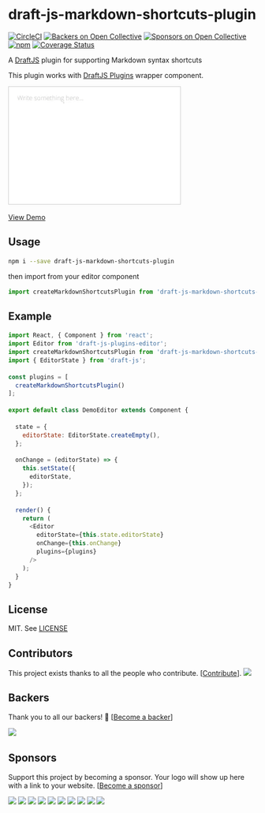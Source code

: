 draft-js-markdown-shortcuts-plugin
==================================

[![CircleCI](https://circleci.com/gh/ngs/draft-js-markdown-shortcuts-plugin.svg?style=svg)](https://circleci.com/gh/ngs/draft-js-markdown-shortcuts-plugin)
[![Backers on Open Collective](https://opencollective.com/draft-js-markdown-shortcuts-plugin/backers/badge.svg)](#backers) [![Sponsors on Open Collective](https://opencollective.com/draft-js-markdown-shortcuts-plugin/sponsors/badge.svg)](#sponsors) [![npm](https://img.shields.io/npm/v/draft-js-markdown-shortcuts-plugin.svg)][npm]
[![Coverage Status](https://coveralls.io/repos/github/ngs/draft-js-markdown-shortcuts-plugin/badge.svg?branch=master)](https://coveralls.io/github/ngs/draft-js-markdown-shortcuts-plugin?branch=master)

A [DraftJS] plugin for supporting Markdown syntax shortcuts

This plugin works with [DraftJS Plugins] wrapper component.

![screen](screen.gif)

[View Demo][Demo]

Usage
-----

```sh
npm i --save draft-js-markdown-shortcuts-plugin
```

then import from your editor component

```js
import createMarkdownShortcutsPlugin from 'draft-js-markdown-shortcuts-plugin';
```

Example
-------

```js
import React, { Component } from 'react';
import Editor from 'draft-js-plugins-editor';
import createMarkdownShortcutsPlugin from 'draft-js-markdown-shortcuts-plugin';
import { EditorState } from 'draft-js';

const plugins = [
  createMarkdownShortcutsPlugin()
];

export default class DemoEditor extends Component {

  state = {
    editorState: EditorState.createEmpty(),
  };

  onChange = (editorState) => {
    this.setState({
      editorState,
    });
  };

  render() {
    return (
      <Editor
        editorState={this.state.editorState}
        onChange={this.onChange}
        plugins={plugins}
      />
    );
  }
}
```

License
-------

MIT. See [LICENSE]

[Demo]: https://ngs.github.io/draft-js-markdown-shortcuts-plugin
[DraftJS]: https://facebook.github.io/draft-js/
[DraftJS Plugins]: https://github.com/draft-js-plugins/draft-js-plugins
[LICENSE]: ./LICENSE
[npm]: https://www.npmjs.com/package/draft-js-markdown-shortcuts-plugin

## Contributors

This project exists thanks to all the people who contribute. [[Contribute](CONTRIBUTING.md)].
<a href="graphs/contributors"><img src="https://opencollective.com/draft-js-markdown-shortcuts-plugin/contributors.svg?width=890&button=false" /></a>


## Backers

Thank you to all our backers! 🙏 [[Become a backer](https://opencollective.com/draft-js-markdown-shortcuts-plugin#backer)]

<a href="https://opencollective.com/draft-js-markdown-shortcuts-plugin#backers" target="_blank"><img src="https://opencollective.com/draft-js-markdown-shortcuts-plugin/backers.svg?width=890"></a>


## Sponsors

Support this project by becoming a sponsor. Your logo will show up here with a link to your website. [[Become a sponsor](https://opencollective.com/draft-js-markdown-shortcuts-plugin#sponsor)]

<a href="https://opencollective.com/draft-js-markdown-shortcuts-plugin/sponsor/0/website" target="_blank"><img src="https://opencollective.com/draft-js-markdown-shortcuts-plugin/sponsor/0/avatar.svg"></a>
<a href="https://opencollective.com/draft-js-markdown-shortcuts-plugin/sponsor/1/website" target="_blank"><img src="https://opencollective.com/draft-js-markdown-shortcuts-plugin/sponsor/1/avatar.svg"></a>
<a href="https://opencollective.com/draft-js-markdown-shortcuts-plugin/sponsor/2/website" target="_blank"><img src="https://opencollective.com/draft-js-markdown-shortcuts-plugin/sponsor/2/avatar.svg"></a>
<a href="https://opencollective.com/draft-js-markdown-shortcuts-plugin/sponsor/3/website" target="_blank"><img src="https://opencollective.com/draft-js-markdown-shortcuts-plugin/sponsor/3/avatar.svg"></a>
<a href="https://opencollective.com/draft-js-markdown-shortcuts-plugin/sponsor/4/website" target="_blank"><img src="https://opencollective.com/draft-js-markdown-shortcuts-plugin/sponsor/4/avatar.svg"></a>
<a href="https://opencollective.com/draft-js-markdown-shortcuts-plugin/sponsor/5/website" target="_blank"><img src="https://opencollective.com/draft-js-markdown-shortcuts-plugin/sponsor/5/avatar.svg"></a>
<a href="https://opencollective.com/draft-js-markdown-shortcuts-plugin/sponsor/6/website" target="_blank"><img src="https://opencollective.com/draft-js-markdown-shortcuts-plugin/sponsor/6/avatar.svg"></a>
<a href="https://opencollective.com/draft-js-markdown-shortcuts-plugin/sponsor/7/website" target="_blank"><img src="https://opencollective.com/draft-js-markdown-shortcuts-plugin/sponsor/7/avatar.svg"></a>
<a href="https://opencollective.com/draft-js-markdown-shortcuts-plugin/sponsor/8/website" target="_blank"><img src="https://opencollective.com/draft-js-markdown-shortcuts-plugin/sponsor/8/avatar.svg"></a>
<a href="https://opencollective.com/draft-js-markdown-shortcuts-plugin/sponsor/9/website" target="_blank"><img src="https://opencollective.com/draft-js-markdown-shortcuts-plugin/sponsor/9/avatar.svg"></a>


